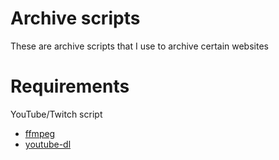 # Archive scripts
These are archive scripts that I use to archive certain websites

# Requirements

YouTube/Twitch script
- [ffmpeg](https://www.ffmpeg.org/download.html)
- [youtube-dl](http://ytdl-org.github.io/youtube-dl/download.html)
